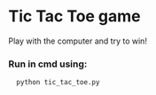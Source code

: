 # Tic Tac Toe game
  <p>Play with the computer and try to win!</p>
<h3>Run in cmd using:</h3>

```
  python tic_tac_toe.py
```
